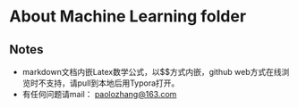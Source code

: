 # About Machine Learning folder



## Notes ##

- markdown文档内嵌Latex数学公式，以$$方式内嵌，github web方式在线浏览时不支持，请pull到本地后用Typora打开。
- 有任何问题请mail： paolozhang@163.com